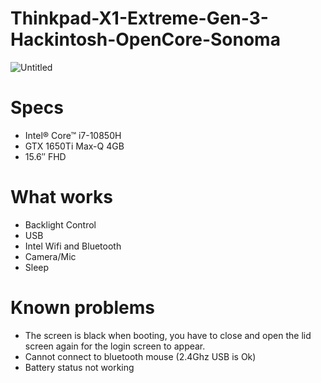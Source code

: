 # Thinkpad-X1-Extreme-Gen-3-Hackintosh-OpenCore-Sonoma

![Untitled](https://github.com/nvcuong1312/Thinkpad-X1-Extreme-Gen-3-Hackintosh-OpenCore-Sonoma/assets/16067447/04d7197c-b83e-4f98-b211-ef1c2a7d8738)


# Specs
* Intel® Core™ i7-10850H
* GTX 1650Ti Max-Q 4GB
* 15.6″ FHD
  
# What works
* Backlight Control
* USB
* Intel Wifi and Bluetooth
* Camera/Mic
* Sleep

# Known problems
* The screen is black when booting, you have to close and open the lid screen again for the login screen to appear.
* Cannot connect to bluetooth mouse (2.4Ghz USB is Ok)
* Battery status not working
  
